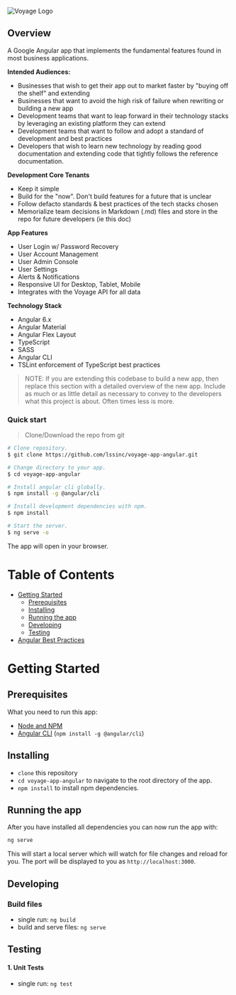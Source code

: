 ![Voyage Logo](https://github.com/lssinc/voyage-app-angular1/blob/master/readme_docs/voyage-logo-horiz-color.png)

## Overview
A Google Angular app that implements the fundamental features found in most business applications.

__Intended Audiences:__
* Businesses that wish to get their app out to market faster by "buying off the shelf" and extending
* Businesses that want to avoid the high risk of failure when rewriting or building a new app
* Development teams that want to leap forward in their technology stacks by leveraging an existing platform they can extend
* Development teams that want to follow and adopt a standard of development and best practices
* Developers that wish to learn new technology by reading good documentation and extending code that tightly follows the reference documentation. 

__Development Core Tenants__
* Keep it simple
* Build for the "now". Don't build features for a future that is unclear
* Follow defacto standards & best practices of the tech stacks chosen
* Memorialize team decisions in Markdown (.md) files and store in the repo for future developers (ie this doc)

__App Features__
* User Login w/ Password Recovery
* User Account Management
* User Admin Console
* User Settings
* Alerts & Notifications
* Responsive UI for Desktop, Tablet, Mobile
* Integrates with the Voyage API for all data

__Technology Stack__
* Angular 6.x
* Angular Material
* Angular Flex Layout
* TypeScript
* SASS 
* Angular CLI
* TSLint enforcement of TypeScript best practices


> NOTE: If you are extending this codebase to build a new app, then replace this section with a detailed overview of the new app. Include as much or as little detail as necessary to convey to the developers what this project is about. Often times less is more. 


### Quick start

> Clone/Download the repo from git

```bash
# Clone repository.
$ git clone https://github.com/lssinc/voyage-app-angular.git

# Change directory to your app.
$ cd voyage-app-angular

# Install angular cli globally.
$ npm install -g @angular/cli

# Install development dependencies with npm.
$ npm install

# Start the server.
$ ng serve -o
```

The app will open in your browser.

# Table of Contents

* [Getting Started](#getting-started)
    * [Prerequisites](#prerequisites)
    * [Installing](#installing)
    * [Running the app](#running-the-app)
    * [Developing](#developing)
    * [Testing](#testing)
* [Angular Best Practices](https://angular.io/guide/styleguide)

# Getting Started

## Prerequisites

What you need to run this app:
* [Node and NPM](https://nodejs.org)
* [Angular CLI](https://cli.angular.io/) (`npm install -g @angular/cli`)

## Installing

* `clone` this repository
* `cd voyage-app-angular` to navigate to the root directory of the app.
* `npm install` to install npm dependencies.

## Running the app

After you have installed all dependencies you can now run the app with:
```bash
ng serve
```

This will start a local server which will watch for file changes and reload for you. The port will be displayed to you as `http://localhost:3000`.

## Developing

### Build files

* single run: `ng build`
* build and serve files: `ng serve`

## Testing

#### 1. Unit Tests

* single run: `ng test`
